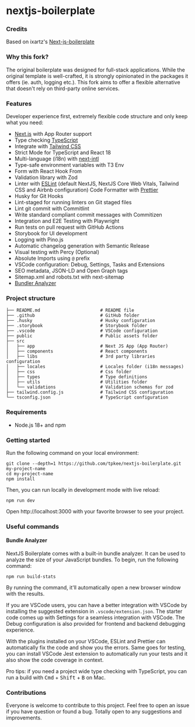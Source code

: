 # nextjs-boilerplate

### Credits
Based on ixartz's [Next-js-boilerplate](https://github.com/ixartz/Next-js-Boilerplate)

### Why this fork?
The original boilerplate was designed for full-stack applications. While the original template is well-crafted, it is strongly opinionated in the packages it offers (ie. auth, logging etc.). This fork aims to offer a flexible alternative that doesn't rely on third-party online services.

### Features
Developer experience first, extremely flexible code structure and only keep what you need:

- [Next.js](https://nextjs.org) with App Router support
- Type checking [TypeScript](https://www.typescriptlang.org)
- Integrate with [Tailwind CSS](https://tailwindcss.com)
- Strict Mode for TypeScript and React 18
- Multi-language (i18n) with [next-intl](https://next-intl-docs.vercel.app/)
- Type-safe environment variables with T3 Env
- Form with React Hook From
- Validation library with Zod
- Linter with [ESLint](https://eslint.org) (default NextJS, NextJS Core Web Vitals, Tailwind CSS and Airbnb configuration)
  Code Formatter with [Prettier](https://prettier.io)
- Husky for Git Hooks
- Lint-staged for running linters on Git staged files
- Lint git commit with Commitlint
- Write standard compliant commit messages with Commitizen
- Integration and E2E Testing with Playwright
- Run tests on pull request with GitHub Actions
- Storybook for UI development
- Logging with Pino.js
- Automatic changelog generation with Semantic Release
- Visual testing with Percy (Optional)
- Absolute Imports using `@` prefix
- VSCode configuration: Debug, Settings, Tasks and Extensions
- SEO metadata, JSON-LD and Open Graph tags
- Sitemap.xml and robots.txt with next-sitemap
- [Bundler Analyzer](https://www.npmjs.com/package/@next/bundle-analyzer)

### Project structure

```shell
├── README.md                       # README file
├── .github                         # GitHub folder
├── .husky                          # Husky configuration
├── .storybook                      # Storybook folder
├── .vscode                         # VSCode configuration
├── public                          # Public assets folder
├── src
│   ├── app                         # Next JS App (App Router)
│   ├── components                  # React components
│   ├── libs                        # 3rd party libraries configuration
│   ├── locales                     # Locales folder (i18n messages)
│   ├── css                         # Css folder
│   ├── types                       # Type definitions
│   ├── utils                       # Utilities folder
│   └── validations                 # Validation schemas for zod
├── tailwind.config.js              # Tailwind CSS configuration
└── tsconfig.json                   # TypeScript configuration
```

### Requirements

- Node.js 18+ and npm

### Getting started

Run the following command on your local environment:

```shell
git clone --depth=1 https://github.com/tpkee/nextjs-boilerplate.git my-project-name
cd my-project-name
npm install
```

Then, you can run locally in development mode with live reload:

```shell
npm run dev
```

Open http://localhost:3000 with your favorite browser to see your project.

### Useful commands

#### Bundle Analyzer

NextJS Boilerplate comes with a built-in bundle analyzer. It can be used to analyze the size of your JavaScript bundles. To begin, run the following command:

```shell
npm run build-stats
```

By running the command, it'll automatically open a new browser window with the results.


If you are VSCode users, you can have a better integration with VSCode by installing the suggested extension in `.vscode/extension.json`. The starter code comes up with Settings for a seamless integration with VSCode. The Debug configuration is also provided for frontend and backend debugging experience.

With the plugins installed on your VSCode, ESLint and Prettier can automatically fix the code and show you the errors. Same goes for testing, you can install VSCode Jest extension to automatically run your tests and it also show the code coverage in context.

Pro tips: if you need a project wide type checking with TypeScript, you can run a build with <kbd>Cmd</kbd> + <kbd>Shift</kbd> + <kbd>B</kbd> on Mac.

### Contributions

Everyone is welcome to contribute to this project. Feel free to open an issue if you have question or found a bug. Totally open to any suggestions and improvements.

